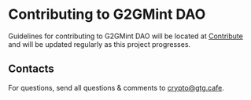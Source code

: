 # Contributing to G2GMint DAO
Guidelines for contributing to G2GMint DAO will be located at [Contribute](https://www.gtg.cafe/) and will be updated regularly as this project progresses.

## Contacts
For questions, send all questions & comments to crypto@gtg.cafe.
